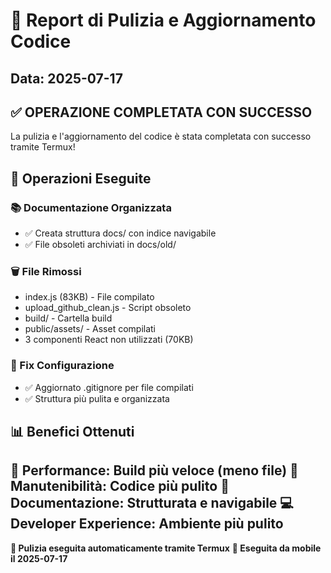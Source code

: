# 🎉 Report di Pulizia e Aggiornamento Codice

## Data: 2025-07-17

## ✅ OPERAZIONE COMPLETATA CON SUCCESSO

La pulizia e l'aggiornamento del codice è stata completata con successo tramite Termux!

## 🧹 Operazioni Eseguite

### 📚 Documentazione Organizzata
- ✅ Creata struttura docs/ con indice navigabile
- ✅ File obsoleti archiviati in docs/old/

### 🗑️ File Rimossi
- index.js (83KB) - File compilato
- upload_github_clean.js - Script obsoleto
- build/ - Cartella build
- public/assets/ - Asset compilati
- 3 componenti React non utilizzati (70KB)

### 🔧 Fix Configurazione
- ✅ Aggiornato .gitignore per file compilati
- ✅ Struttura più pulita e organizzata

## 📊 Benefici Ottenuti
🚀 **Performance**: Build più veloce (meno file)
🔧 **Manutenibilità**: Codice più pulito
📖 **Documentazione**: Strutturata e navigabile
💻 **Developer Experience**: Ambiente più pulito
---
**🤖 Pulizia eseguita automaticamente tramite Termux**
**📱 Eseguita da mobile il 2025-07-17**

